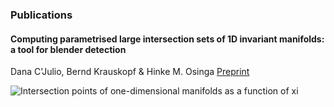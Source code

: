 

### Publications
#### Computing parametrised large intersection sets of 1D invariant manifolds: a tool for blender detection
Dana C'Julio, Bernd Krauskopf & Hinke M. Osinga
[Preprint](https://www.math.auckland.ac.nz/~hinke/preprints/cko_algorithm.html)

![Intersection points of one-dimensional manifolds as a function of xi](/assets/img/movie.gif)
